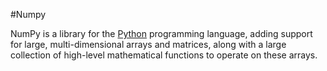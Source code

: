 #Numpy

NumPy is a library for the [Python](/Python) programming language, adding support for large, multi-dimensional arrays and matrices, along with a large collection of high-level mathematical functions to operate on these arrays.